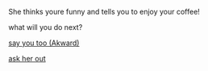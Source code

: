 She thinks youre funny and tells you to enjoy your coffee!

what will you do next?

[say you too (Akward)](4-janitor-path.md)

[ask her out](3-she-says-yes.md)
